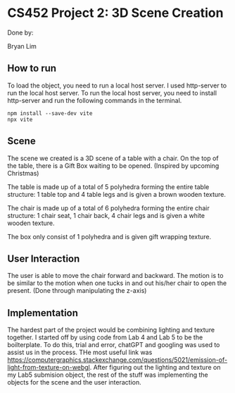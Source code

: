# CS452 Project 2: 3D Scene Creation

Done by:

Bryan Lim

## How to run

To load the object, you need to run a local host server. I used http-server to run the local host server. To run the local host server, you need to install http-server and run the following commands in the terminal.

```terminal commands
npm install --save-dev vite
npx vite
```

## Scene

The scene we created is a 3D scene of a table with a chair. On the top of the table, there is a Gift Box waiting to be opened. (Inspired by upcoming Christmas)

The table is made up of a total of 5 polyhedra forming the entire table structure: 1 table top and 4 table legs and is given a brown wooden texture.

The chair is made up of a total of 6 polyhedra forming the entire chair structure: 1 chair seat, 1 chair back, 4 chair legs and is given a white wooden texture.

The box only consist of 1 polyhedra and is given gift wrapping texture.

## User Interaction

The user is able to move the chair forward and backward. The motion is to be similar to the motion when one tucks in and out his/her chair to open the present. (Done through manipulating the z-axis)

## Implementation

The hardest part of the project would be combining lighting and texture together. I started off by using code from Lab 4 and Lab 5 to be the boilterplate. To do this, trial and error, chatGPT and googling was used to assist us in the process. THe most useful link was <https://computergraphics.stackexchange.com/questions/5021/emission-of-light-from-texture-on-webgl>. After figuring out the lighting and texture on my Lab5 submision object, the rest of the stuff was implementing the objects for the scene and the user interaction.
